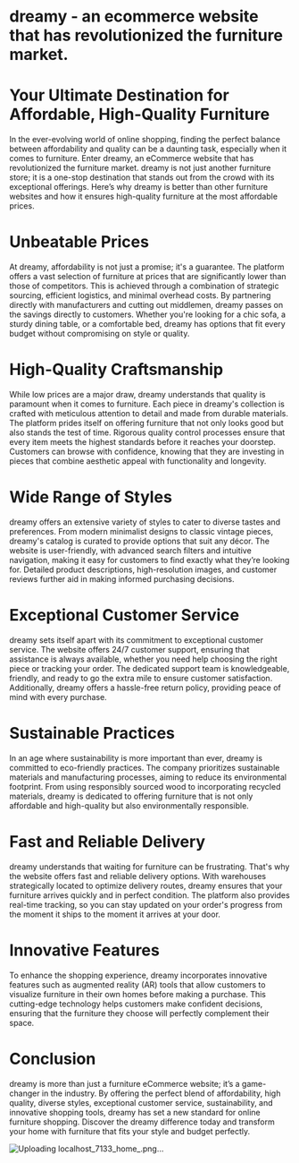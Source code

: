 # dreamy - an ecommerce website that has revolutionized the furniture market. 

# Your Ultimate Destination for Affordable, High-Quality Furniture

In the ever-evolving world of online shopping, finding the perfect balance between affordability and quality can be a daunting task, especially when it comes to furniture. Enter dreamy, an eCommerce website that has revolutionized the furniture market. dreamy is not just another furniture store; it is a one-stop destination that stands out from the crowd with its exceptional offerings. Here’s why dreamy is better than other furniture websites and how it ensures high-quality furniture at the most affordable prices.

# Unbeatable Prices
At dreamy, affordability is not just a promise; it's a guarantee. The platform offers a vast selection of furniture at prices that are significantly lower than those of competitors. This is achieved through a combination of strategic sourcing, efficient logistics, and minimal overhead costs. By partnering directly with manufacturers and cutting out middlemen, dreamy passes on the savings directly to customers. Whether you're looking for a chic sofa, a sturdy dining table, or a comfortable bed, dreamy has options that fit every budget without compromising on style or quality.

# High-Quality Craftsmanship
While low prices are a major draw, dreamy understands that quality is paramount when it comes to furniture. Each piece in dreamy's collection is crafted with meticulous attention to detail and made from durable materials. The platform prides itself on offering furniture that not only looks good but also stands the test of time. Rigorous quality control processes ensure that every item meets the highest standards before it reaches your doorstep. Customers can browse with confidence, knowing that they are investing in pieces that combine aesthetic appeal with functionality and longevity.

# Wide Range of Styles
dreamy offers an extensive variety of styles to cater to diverse tastes and preferences. From modern minimalist designs to classic vintage pieces, dreamy's catalog is curated to provide options that suit any décor. The website is user-friendly, with advanced search filters and intuitive navigation, making it easy for customers to find exactly what they’re looking for. Detailed product descriptions, high-resolution images, and customer reviews further aid in making informed purchasing decisions.

# Exceptional Customer Service
dreamy sets itself apart with its commitment to exceptional customer service. The website offers 24/7 customer support, ensuring that assistance is always available, whether you need help choosing the right piece or tracking your order. The dedicated support team is knowledgeable, friendly, and ready to go the extra mile to ensure customer satisfaction. Additionally, dreamy offers a hassle-free return policy, providing peace of mind with every purchase.

# Sustainable Practices
In an age where sustainability is more important than ever, dreamy is committed to eco-friendly practices. The company prioritizes sustainable materials and manufacturing processes, aiming to reduce its environmental footprint. From using responsibly sourced wood to incorporating recycled materials, dreamy is dedicated to offering furniture that is not only affordable and high-quality but also environmentally responsible.

# Fast and Reliable Delivery
dreamy understands that waiting for furniture can be frustrating. That's why the website offers fast and reliable delivery options. With warehouses strategically located to optimize delivery routes, dreamy ensures that your furniture arrives quickly and in perfect condition. The platform also provides real-time tracking, so you can stay updated on your order's progress from the moment it ships to the moment it arrives at your door.

# Innovative Features
To enhance the shopping experience, dreamy incorporates innovative features such as augmented reality (AR) tools that allow customers to visualize furniture in their own homes before making a purchase. This cutting-edge technology helps customers make confident decisions, ensuring that the furniture they choose will perfectly complement their space.

# Conclusion
dreamy is more than just a furniture eCommerce website; it’s a game-changer in the industry. By offering the perfect blend of affordability, high quality, diverse styles, exceptional customer service, sustainability, and innovative shopping tools, dreamy has set a new standard for online furniture shopping. Discover the dreamy difference today and transform your home with furniture that fits your style and budget perfectly.

![Uploading localhost_7133_home_.png…]()
